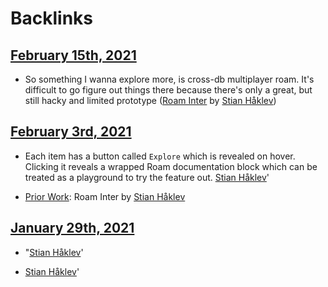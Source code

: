 
# Backlinks
## [February 15th, 2021](<February 15th, 2021.md>)
- So something I wanna explore more, is cross-db multiplayer roam. It's difficult to go figure out things there because there's only a great, but still hacky and limited prototype ([Roam Inter](<Roam Inter.md>) by [Stian Håklev](<Stian Håklev.md>))

## [February 3rd, 2021](<February 3rd, 2021.md>)
- Each item has a button called `Explore`  which is revealed on hover. Clicking it reveals a wrapped Roam documentation block which can be treated as a playground to try the feature out. [Stian Håklev](<Stian Håklev.md>)'

- [Prior Work](<Prior Work.md>): Roam Inter by [Stian Håklev](<Stian Håklev.md>)

## [January 29th, 2021](<January 29th, 2021.md>)
- "[Stian Håklev](<Stian Håklev.md>)'

- [Stian Håklev](<Stian Håklev.md>)'

